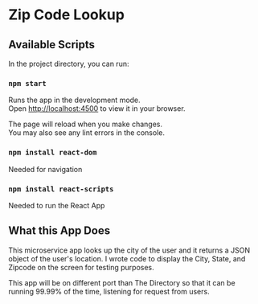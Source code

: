 # Zip Code Lookup

## Available Scripts

In the project directory, you can run:

### `npm start`

Runs the app in the development mode.\
Open [http://localhost:4500](http://localhost:4500) to view it in your browser.

The page will reload when you make changes.\
You may also see any lint errors in the console.

### `npm install react-dom`

Needed for navigation

### `npm install react-scripts`

Needed to run the React App

## What this App Does

This microservice app looks up the city of the user and it returns a JSON object of the user's location. I wrote code to display the City, State, and Zipcode on the screen for testing purposes. 

This app will be on different port than The Directory so that it can be running 99.99% of the time, listening for request from users. 

